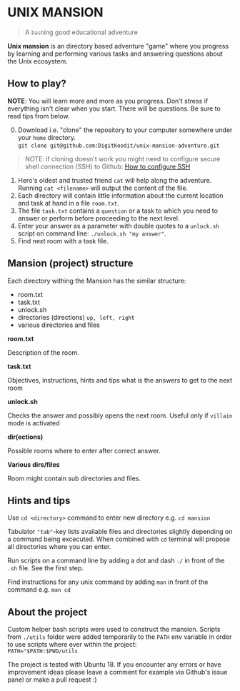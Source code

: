 # UNIX MANSION 

> A `bash`ing good educational adventure

**Unix mansion** is an directory based adventure "game" where you progress by learning and performing various tasks and answering questions about the Unix ecosystem.


## How to play?

**NOTE**: You will learn more and more as you progress. Don't stress if everything isn't clear when you start. There will be questions. Be sure to read tips from below. 

0. Download i.e. "clone" the repository to your computer somewhere under your `home` directory.\
`git clone git@github.com:DigitKoodit/unix-mansion-adventure.git`

> NOTE: if cloning doesn't work you might need to configure secure shell connection (SSH) to Github: [How to configure SSH](https://help.github.com/en/github/authenticating-to-github/connecting-to-github-with-ssh)

1. Hero's oldest and trusted friend `cat` will help along the adventure. Running `cat <filename>` will output the content of the file. 
2. Each directory will contain little information about the current location and task at hand in a file `room.txt`. 
3. The file `task.txt` contains a `question` or a task to which you need to answer or perform before proceeding to the next level.
4. Enter your answer as a parameter with double quotes to a `unlock.sh` script on command line: `./unlock.sh "my answer"`.
5. Find next room with a task file.

## Mansion (project) structure
Each directory withing the Mansion has the similar structure:
- room.txt
- task.txt
- unlock.sh
- directories (directions) `up, left, right`
- various directories and files

**room.txt**

Description of the room.

**task.txt**

Objectives, instructions, hints and tips what is the answers to get to the next room

**unlock.sh**

Checks the answer and possibly opens the next room. Useful only if `villain` mode is activated

**dir(ections)**

Possible rooms where to enter after correct answer.

**Various dirs/files**

Room might contain sub directories and files.

## Hints and tips

Use `cd <directory>` command to enter new directory e.g. `cd mansion`

Tabulator `"tab"`-key lists available files and directories slightly depending on a command being excecuted. When combined with `cd` terminal will propose all directories where you can enter.

Run scripts on a command line by adding a dot and dash `./` in front of the `.sh` file. See the first step. 

Find instructions for any unix command by adding `man` in front of the command e.g. `man cd`

## About the project

Custom helper bash scripts were used to construct the mansion. Scripts from `./utils` folder were added temporarily to the `PATH` env variable in order to use scripts where ever within the project:\
`PATH="$PATH:$PWD/utils`

The project is tested with Ubuntu 18. If you encounter any errors or have improvement ideas please leave a comment for example via Github's issue panel or make a pull request :)
